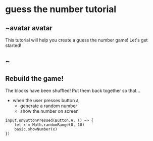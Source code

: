 # guess the number tutorial

## ~avatar avatar

This tutorial will help you create a guess the number game! Let's get started!

## ~

## Rebuild the game!

The blocks have been shuffled! Put them back together so that...
* when the user presses button ``A``,
  * generate a random number
  * show the number on screen


```shuffle
input.onButtonPressed(Button.A, () => {
    let x = Math.randomRange(0, 10)
    basic.showNumber(x)
})
```

